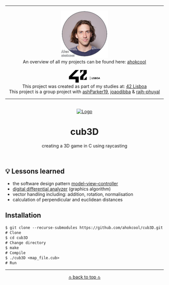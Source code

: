 <!-- ahokcool HEADER START-->
---
<a id="top"></a>
<div align="center">
  <a href="https://github.com/ahokcool/ahokcool/blob/main/README.md">
    <img src="images/alexgit.png" alt="Logo" width="150">
  </a><br>
An overview of all my projects can be found here: <a href="https://github.com/ahokcool/ahokcool/blob/main/README.md" target="_blank">ahokcool</a><br><br>
  <a href="https://www.42lisboa.com">
    <img src="images/logo42.svg" alt="Logo" width="100">
  </a><br>
  This project was created as part of my studies at: <a href="https://www.42lisboa.com" target="_blank">42 Lisboa</a><br>
  This project is a group project with 
	<a href="https://github.com/AshParker19" target="_blank">ashParker19</a>,
	<a href="https://github.com/joaodibba" target="_blank">joaodibba</a> &
	<a href="https://github.com/rajh-phuyal" target="_blank">rajh-phuyal</a><br>
</div>

---
<!-- ahokcool HEADER END-->
<!-- PROJECT HEADER START -->
<br />
<div align="center">
  <a href="./">
    <img src="images/logo.gif" alt="Logo" width="600">
  </a>
  <h1 align="center">cub3D</h1>
<p align="center">
    creating a 3D game in C using raycasting
</p>
</div>
<br>
<!-- PROJECT HEADER END -->

## :bulb: Lessons learned
- the software design pattern [model–view–controller](Model–view–controller)
- [digital differential analyzer](https://en.wikipedia.org/wiki/Digital_differential_analyzer_(graphics_algorithm)) (graphics algorithm)
- vector handling including: addition, rotation, normalisation
- calculation of perpendicular and euclidean distances

## Installation
```
$ git clone --recurse-submodules https://github.com/ahokcool/cub3D.git    # Clone
$ cd cub3D                                                                # Change directory
$ make                                                                    # Compile
$ ./cub3D <map_file.cub>                                                  # Run
```
	
<!-- ahokcool FOOTER-->
---
<p align="center">
  <a href="#top">🔝 back to top 🔝</a>
</p>
